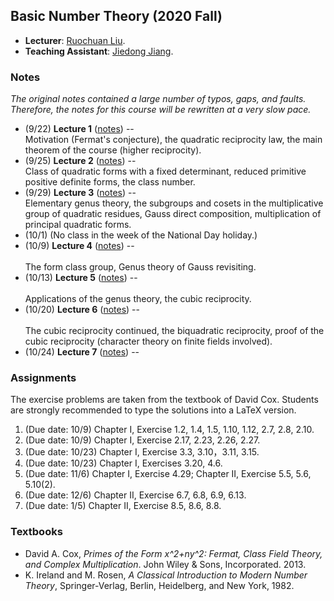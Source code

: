 ## Basic Number Theory (2020 Fall)

- **Lecturer**: [Ruochuan Liu](http://faculty.bicmr.pku.edu.cn/~ruochuan/).
- **Teaching Assistant**: [Jiedong Jiang]().

### Notes

_The original notes contained a large number of typos, gaps, and faults. Therefore, the notes for this course will be rewritten at a very slow pace._

- (9/22) **Lecture 1** ([notes](././lec1.pdf)) -- <br/>
  Motivation (Fermat's conjecture), the quadratic reciprocity law, the main theorem of the course (higher reciprocity).
- (9/25) **Lecture 2** ([notes](././lec2.pdf)) -- <br/>
  Class of quadratic forms with a fixed determinant, reduced primitive positive definite forms, the class number.
- (9/29) **Lecture 3** ([notes](././lec3.pdf)) -- <br/>
  Elementary genus theory, the subgroups and cosets in the multiplicative group of quadratic residues, Gauss direct composition, multiplication of principal quadratic forms.
- (10/1) (No class in the week of the National Day holiday.)
- (10/9) **Lecture 4** ([notes](././lec4.pdf)) -- <br/>  
  The form class group, Genus theory of Gauss revisiting.
- (10/13) **Lecture 5** ([notes](././lec5.pdf)) -- <br/>  
  Applications of the genus theory, the cubic reciprocity.
- (10/20) **Lecture 6** ([notes](././lec6.pdf)) -- <br/>  
  The cubic reciprocity continued, the biquadratic reciprocity, proof of the cubic reciprocity (character theory on finite fields involved).
- (10/24) **Lecture 7** ([notes](././lec7.pdf)) -- <br/>  


### Assignments
The exercise problems are taken from the textbook of David Cox. Students are strongly recommended to type the solutions into a LaTeX version.

1. (Due date: 10/9) Chapter I, Exercise 1.2, 1.4, 1.5, 1.10, 1.12, 2.7, 2.8, 2.10.
2. (Due date: 10/9) Chapter I, Exercise 2.17, 2.23, 2.26, 2.27.
3. (Due date: 10/23) Chapter I, Exercise 3.3, 3.10，3.11, 3.15.
4. (Due date: 10/23) Chapter I, Exercises 3.20, 4.6.
5. (Due date: 11/6) Chapter I, Exercise 4.29; Chapter II, Exercise 5.5, 5.6, 5.10(2).
6. (Due date: 12/6) Chapter II, Exercise 6.7, 6.8, 6.9, 6.13.
7. (Due date: 1/5) Chapter II, Exercise 8.5, 8.6, 8.8.



### Textbooks

- David A. Cox, _Primes of the Form x^2+ny^2: Fermat, Class Field Theory, and Complex Multiplication_. John Wiley & Sons, Incorporated. 2013.
- K. Ireland and M. Rosen, _A Classical Introduction to Modern Number Theory_, Springer-Verlag, Berlin, Heidelberg, and New York, 1982.